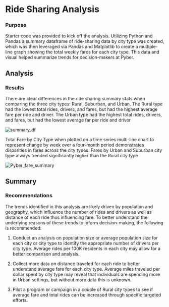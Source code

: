 # Ride Sharing Analysis

### Purpose

Starter code was provided to kick off the analysis.  Utilizing Python and Pandas a summary dataframe of ride-sharing data by city type was created, which was then leveraged via Pandas and Matplotlib to create a multiple-line graph showing the total weekly fares for each city type.  This data and visual helped summarize trends for decision-makers at Pyber.

## Analysis

### Results

There are clear differences in the ride sharing summary stats when comparing the three city types:  Rural, Suburban, and Urban.  The Rural type had the lowest total rides, drivers, and fares, but had the highest average fare per ride and driver.  The Urban type had the highest total rides, drivers, and fares, but had the lowest average far per ride and driver


![summary_df](https://user-images.githubusercontent.com/80165223/115962215-df8aa600-a4df-11eb-8121-14795748ccb6.png)



Total Fare by City Type when plotted on a time series multi-line chart to represent change by week over a four-month period demonstrates disparities in fares across the city types.  Fares by Urban and Suburban city type always trended significantly higher than the Rural city type



![Pyber_fare_summary](https://user-images.githubusercontent.com/80165223/115962231-ec0efe80-a4df-11eb-9a20-3db8c243a185.png)




## Summary

### Recommendations

The trends identified in this analysis are likely driven by population and geography, which influence the number of rides and drivers as well as distance of each ride thus influencing fare.  To better understand the underlying reasons of these trends to inform decision-making, the following is recommended:

1)	Conduct an analysis on population size or average population size for each city or city type to identify the appropriate number of drivers per city type.  Average rides per 100K residents in each city may allow for a better comparison and analysis.

2)	Collect more data on distance traveled for each ride to better understand average fare for each city type.  Average miles traveled per dollar spent by city type may reveal that individuals are spending more in Urban settings, but without more data this is unknown.

3)	Pilot a program or campaign in a couple of Rural city types to see if average fare and total rides can be increased through specific targeted efforts.
